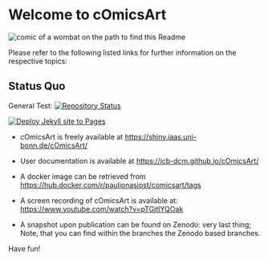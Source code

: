 # Welcome to cOmicsArt

![comic of a wombat on the path to find this
Readme](docs/assets/images/cOmicsART_README.png)

Please refer to the following listed links for further information on
the respective topics:

## Status Quo

General Test:
[![Repository Status](https://github.com/ICB-DCM/cOmicsArt/actions/workflows/start_check.yaml/badge.svg)](https://github.com/ICB-DCM/cOmicsArt/actions/workflows/start_check.yaml)

[![Deploy Jekyll site to Pages](https://github.com/ICB-DCM/cOmicsArt/actions/workflows/pages.yml/badge.svg)](https://github.com/ICB-DCM/cOmicsArt/actions/workflows/pages.yml)

-   cOmicsArt is freely available at
    <https://shiny.iaas.uni-bonn.de/cOmicsArt/>

-   User documentation is available at
    <https://icb-dcm.github.io/cOmicsArt/>

-   A docker image can be retrieved from
    <https://hub.docker.com/r/pauljonasjost/comicsart/tags>

-   A screen recording of cOmicsArt is available at:
    <https://www.youtube.com/watch?v=pTGjtIYQOak>

-   A snapshot upon publication can be found on Zenodo: very last thing;
    Note, that you can find within the branches the Zenodo based
    branches.

Have fun!
